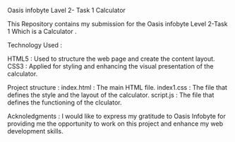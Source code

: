 Oasis infobyte Lavel 2- Task 1 Calculator

This Repository contains my submission for the Oasis infobyte Level 2-Task 1 Which is a Calculator .

 Technology Used :

 HTML5 : Used to structure the web page and create the content layout. 
 CSS3 : Applied for styling and enhancing the visual presentation of the calculator.

 Project structure : 
 index.html : The main HTML file.
 index1.css : The file that defines the style and the layout of the calculator.
 script.js :  The file that defines the functioning of the clculator.


 Acknoledgments : I would like to express my gratitude to Oasis Infobyte for providing me the opportunity to work on this project and enhance my web development skills.
 
 

